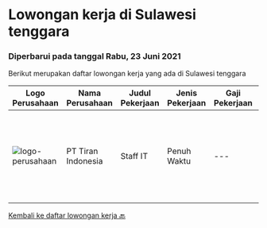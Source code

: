 
  # Lowongan kerja di Sulawesi tenggara

  ### Diperbarui pada tanggal Rabu, 23 Juni 2021

  Berikut merupakan daftar lowongan kerja yang ada di Sulawesi tenggara

  |Logo Perusahaan | Nama Perusahaan | Judul Pekerjaan | Jenis Pekerjaan | Gaji Pekerjaan | Lokasi | Deskripsi | Tanggal diunggah | Pranala |
  | -------------- | --------------- | --------------- | --------- | --------- | -------------- | ------- | ----------- | ----------- |
  |![logo-perusahaan](https://image-service-cdn.seek.com.au/d83325a9fe333726cfba6fd80aed6dfd39727562/ee4dce1061f3f616224767ad58cb2fc751b8d2dc)|PT Tiran Indonesia|Staff IT|Penuh Waktu|---|Kendari|1. Melakukan instalasi hardware, system atau software baru yang digunakaan dalam jaringan.2. Melakukan instalasi, konfigurasi, dan perawatan layanan...|Kamis, 03 Juni 2021|https://www.jobstreet.co.id/id/job/staff-it-3546527?token=0~d78e12d8-6145-4cb7-9818-3516b139249f&sectionRank=1&jobId=jobstreet-id-job-3546527|


  [Kembali ke daftar lowongan kerja 🔙](../README.md#daftar-lowongan-kerja)
  